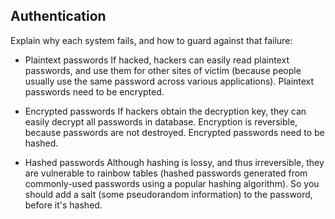 ## Authentication
Explain why each system fails, and how to guard against that failure:

- Plaintext passwords
If hacked, hackers can easily read plaintext passwords, and use them for other sites of victim (because people usually use the same password across various applications). Plaintext passwords need to be encrypted.

- Encrypted passwords
If hackers obtain the decryption key, they can easily decrypt all passwords in database. Encryption is reversible, because passwords are not destroyed. Encrypted passwords need to be hashed.

- Hashed passwords
Although hashing is lossy, and thus irreversible, they are vulnerable to rainbow tables (hashed passwords generated from commonly-used passwords using a popular hashing algorithm). So you should add a salt (some pseudorandom information) to the password, before it's hashed.
